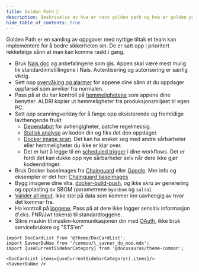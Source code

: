 ```yaml
---
title: Golden Path 📣
description: Beskrivelse av hva er navs golden path og hva er golden path.
hide_table_of_contents: true
---
```


Golden Path er en samling av oppgaver med nyttige tiltak et team kan implementere for å bedre sikkerheten sin.
De er satt opp i prioritert rekkefølge sånn at man kan komme raskt i gang.

- Bruk [Nais doc](https://doc.nais.io/) og anbefalingene som gis. Appen skal være mest mulig lik standardinnstillingene i Nais. Autentisering og autorisering er særlig viktig.
- Sett opp [overvåking og alarmer](https://doc.nais.io/observability/) for appene dine sånn at du oppdager oppførsel som avviker fra normalen.
- Pass på at du har kontroll på [hemmelighetene](/docs/sikker-utvikling/hemmeligheter) som appene dine benytter. ALDRI kopier ut hemmeligheter fra produksjonsmiljøet til egen PC.
- Sett opp scanningverktøy for å fange opp eksisterende og fremtidige lavthengende frukt
  - [Dependabot](/docs/verktoy/dependabot) for avhengigheter, patche regelmessig.
  - [Statisk analyse](/docs/sikker-utvikling/kodeanalyse) av koden din og fiks det den oppdager.
  - [Docker image scan](/docs/verktoy/trivy). Det kan ha sneket seg med andre sårbarheter eller hemmeligheter du ikke er klar over.
  - Det er lurt å legge til en [scheduled trigger](https://docs.github.com/en/actions/using-workflows/events-that-trigger-workflows#schedule) i dine workflows. Det er fordi det kan dukke opp nye sårbarheter selv når dere ikke gjør kodeendringer.
- Bruk Docker baseimages fra [Chainguard](https://github.com/chainguard-images) eller [Google](https://github.com/GoogleContainerTools/distroless). Mer info og eksempler er det her: [Chainguard baseimages](/docs/verktoy/chainguard-dockerimages)
- Bygg imagene dine vha. [docker-build-push](https://doc.nais.io/build/), og ikke skru av generering og opplasting sv SBOM (parametrene `byosbom` og `salsa`).
- [Valider all input](/docs/sikker-utvikling/inputvalidering). Ikke stol på data som kommer inn uavhengig av hvor det kommer fra.
- Ha kontroll på [loggene](/docs/sikker-utvikling/logging). Pass på at dere ikke logger sensitiv informasjon (f.eks. FNR/Jwt tokens) til standardloggene.
- Sikre maskin til maskin-kommunikasjonen din med [OAuth](/docs/sikker-utvikling/m2m), ikke bruk servicebrukere og "STS'en"

```mdx-code-block
import DocCardList from '@theme/DocCardList';
import SavnerDuNoe from '/common/\_savner_du_noe.mdx';
import {useCurrentSidebarCategory} from '@docusaurus/theme-common';

<DocCardList items={useCurrentSidebarCategory().items}/>
<SavnerDuNoe />
```
